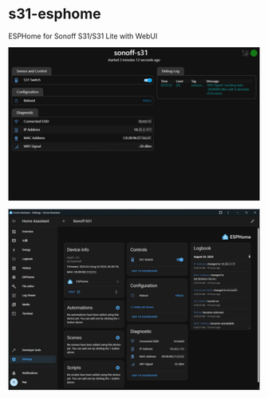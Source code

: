 # s31-esphome
ESPHome for Sonoff S31/S31 Lite with WebUI

![S31 Webui](https://raw.githubusercontent.com/raylee930/s31-esphome/gh-pages/webui.png)

![S31 HA](https://raw.githubusercontent.com/raylee930/s31-esphome/gh-pages/homeasssistant.png)